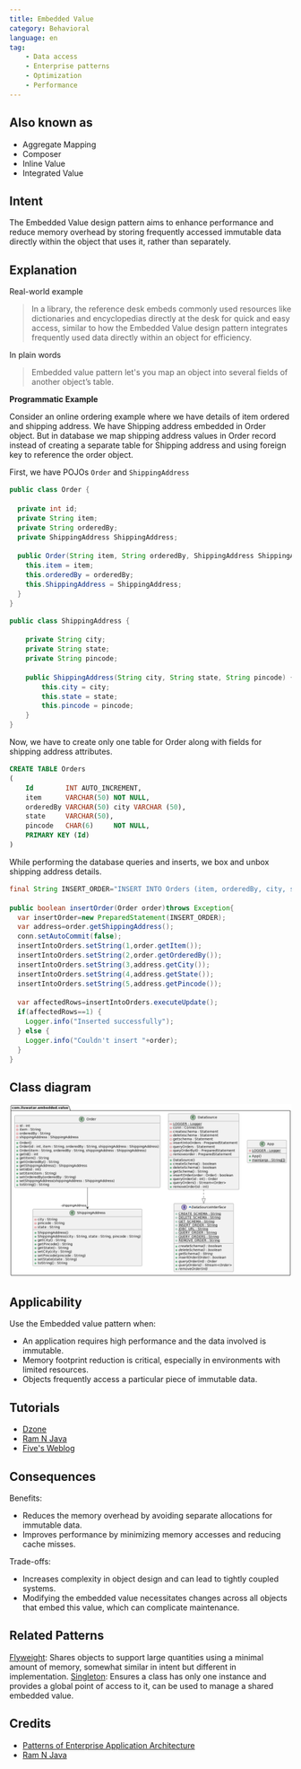 ```yaml
---
title: Embedded Value
category: Behavioral
language: en
tag:
    - Data access
    - Enterprise patterns
    - Optimization
    - Performance
---
```


## Also known as

* Aggregate Mapping
* Composer
* Inline Value
* Integrated Value

## Intent

The Embedded Value design pattern aims to enhance performance and reduce memory overhead by storing frequently accessed immutable data directly within the object that uses it, rather than separately.

## Explanation

Real-world example

> In a library, the reference desk embeds commonly used resources like dictionaries and encyclopedias directly at the desk for quick and easy access, similar to how the Embedded Value design pattern integrates frequently used data directly within an object for efficiency.

In plain words

> Embedded value pattern let's you map an object into several fields of another object’s table.

**Programmatic Example**

Consider an online ordering example where we have details of item ordered and shipping address. We have Shipping address embedded in Order object. But in database we map shipping address values in Order record instead of creating a separate table for Shipping address and using foreign key to reference the order object.

First, we have POJOs `Order` and `ShippingAddress`

```java
public class Order {

  private int id;
  private String item;
  private String orderedBy;
  private ShippingAddress ShippingAddress;

  public Order(String item, String orderedBy, ShippingAddress ShippingAddress) {
    this.item = item;
    this.orderedBy = orderedBy;
    this.ShippingAddress = ShippingAddress;
  }
}
```

```java
public class ShippingAddress {

    private String city;
    private String state;
    private String pincode;

    public ShippingAddress(String city, String state, String pincode) {
        this.city = city;
        this.state = state;
        this.pincode = pincode;
    }
}
```

Now, we have to create only one table for Order along with fields for shipping address attributes.

```Sql
CREATE TABLE Orders
(
    Id        INT AUTO_INCREMENT,
    item      VARCHAR(50) NOT NULL,
    orderedBy VARCHAR(50) city VARCHAR (50),
    state     VARCHAR(50),
    pincode   CHAR(6)     NOT NULL,
    PRIMARY KEY (Id)
)
```

While performing the database queries and inserts, we box and unbox shipping address details.

```java
final String INSERT_ORDER="INSERT INTO Orders (item, orderedBy, city, state, pincode) VALUES (?, ?, ?, ?, ?)";

public boolean insertOrder(Order order)throws Exception{
  var insertOrder=new PreparedStatement(INSERT_ORDER);
  var address=order.getShippingAddress();
  conn.setAutoCommit(false);
  insertIntoOrders.setString(1,order.getItem());
  insertIntoOrders.setString(2,order.getOrderedBy());
  insertIntoOrders.setString(3,address.getCity());
  insertIntoOrders.setString(4,address.getState());
  insertIntoOrders.setString(5,address.getPincode());

  var affectedRows=insertIntoOrders.executeUpdate();
  if(affectedRows==1) {
    Logger.info("Inserted successfully");
  } else {
    Logger.info("Couldn't insert "+order);
  }
}
```

## Class diagram

![Embedded Value](./etc/embedded-value.urm.png "Embedded Value class diagram")

## Applicability

Use the Embedded value pattern when:

* An application requires high performance and the data involved is immutable.
* Memory footprint reduction is critical, especially in environments with limited resources.
* Objects frequently access a particular piece of immutable data.

## Tutorials

* [Dzone](https://dzone.com/articles/practical-php-patterns/practical-php-patterns-3)
* [Ram N Java](https://ramj2ee.blogspot.com/2013/08/embedded-value-design-pattern.html)
* [Five's Weblog](https://powerdream5.wordpress.com/2007/10/09/embedded-value/)

## Consequences

Benefits:

* Reduces the memory overhead by avoiding separate allocations for immutable data.
* Improves performance by minimizing memory accesses and reducing cache misses.

Trade-offs:

* Increases complexity in object design and can lead to tightly coupled systems.
* Modifying the embedded value necessitates changes across all objects that embed this value, which can complicate maintenance.

## Related Patterns

[Flyweight](https://java-design-patterns.com/patterns/flyweight/): Shares objects to support large quantities using a minimal amount of memory, somewhat similar in intent but different in implementation.
[Singleton](https://java-design-patterns.com/patterns/singleton/): Ensures a class has only one instance and provides a global point of access to it, can be used to manage a shared embedded value.

## Credits

* [Patterns of Enterprise Application Architecture](https://amzn.to/4452Idd)
* [Ram N Java](https://ramj2ee.blogspot.com/2013/08/embedded-value-design-pattern.html)
